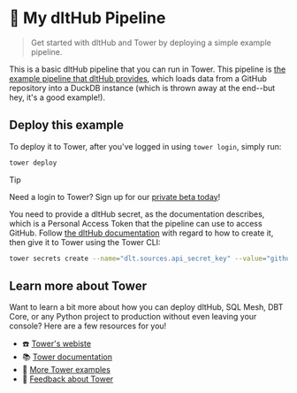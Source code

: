 # :paperclip: My dltHub Pipeline

> Get started with dltHub and Tower by deploying a simple example pipeline.

This is a basic dltHub pipeline that you can run in Tower. This pipeline is [the
example pipeline that dltHub provides](https://dlthub.com/docs/walkthroughs/create-a-pipeline), which loads data from a GitHub
repository into a DuckDB instance (which is thrown away at the end--but hey,
it's a good example!).

## Deploy this example

To deploy it to Tower, after you've logged in using `tower login`, simply run:

```bash
tower deploy
```

> [!TIP]
> Need a login to Tower? Sign up for our [private beta today](https://tower.dev/#beta)!

You need to provide a dltHub secret, as the documentation describes, which is a
Personal Access Token that the pipeline can use to access GitHub. Follow [the
dltHub
documentation](https://dlthub.com/docs/walkthroughs/create-a-pipeline#2-obtain-and-add-api-credentials-from-github)
with regard to how to create it, then give it to Tower using the Tower CLI:

```bash
tower secrets create --name="dlt.sources.api_secret_key" --value="github_pat_abcdefg1234567"
```

## Learn more about Tower

Want to learn a bit more about how you can deploy dltHub, SQL Mesh, DBT Core,
or any Python project to production without even leaving your console? Here are
a few resources for you!

- :phone: [Tower's webiste](https://tower.dev)
- :books: [Tower documentation](https://docs.tower.dev)
- :dancer: [More Tower examples](https://github.com/tower/tower-examples)
- :gift: [Feedback about Tower](https://feedback.tower.dev/)
